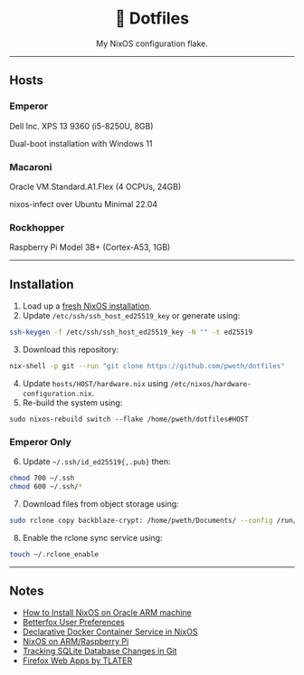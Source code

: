 <div align="center">
<h1>🐧 Dotfiles</h1>
My NixOS configuration flake.
</div>

---

## Hosts

### Emperor

Dell Inc. XPS 13 9360 (i5-8250U, 8GB)

Dual-boot installation with Windows 11

### Macaroni

Oracle VM.Standard.A1.Flex (4 OCPUs, 24GB)

nixos-infect over Ubuntu Minimal 22.04

### Rockhopper

Raspberry Pi Model 3B+ (Cortex-A53, 1GB)

---

## Installation

1. Load up a [fresh NixOS installation](https://nixos.wiki/wiki/NixOS_Installation_Guide).
2. Update `/etc/ssh/ssh_host_ed25519_key` or generate using:
```bash
ssh-keygen -f /etc/ssh/ssh_host_ed25519_key -N "" -t ed25519
```
3. Download this repository:
```bash
nix-shell -p git --run "git clone https://github.com/pweth/dotfiles"
```
4. Update `hosts/HOST/hardware.nix` using `/etc/nixos/hardware-configuration.nix`.
5. Re-build the system using:
```
sudo nixos-rebuild switch --flake /home/pweth/dotfiles#HOST
```

### Emperor Only

6. Update `~/.ssh/id_ed25519{,.pub}` then:
```bash
chmod 700 ~/.ssh
chmod 600 ~/.ssh/*
```
7. Download files from object storage using:
```bash
sudo rclone copy backblaze-crypt: /home/pweth/Documents/ --config /run/agenix/rclone
```
8. Enable the rclone sync service using: 
```bash
touch ~/.rclone_enable
```

---

## Notes

- [How to Install NixOS on Oracle ARM machine](https://blog.digitalimmigrants.org/deploy-nixos-on-oracle-arm-machines/)
- [Betterfox User Preferences](https://github.com/yokoffing/Betterfox)
- [Declarative Docker Container Service in NixOS](https://www.breakds.org/post/declarative-docker-in-nixos/)
- [NixOS on ARM/Raspberry Pi](https://nixos.wiki/wiki/NixOS_on_ARM/Raspberry_Pi)
- [Tracking SQLite Database Changes in Git](https://garrit.xyz/posts/2023-11-01-tracking-sqlite-database-changes-in-git)
- [Firefox Web Apps by TLATER](https://github.com/TLATER/dotfiles/blob/master/home-modules/firefox-webapp.nix)
